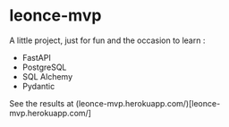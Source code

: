 # leonce-mvp

A little project, just for fun and the occasion to learn :

- FastAPI
- PostgreSQL
- SQL Alchemy
- Pydantic

See the results at (leonce-mvp.herokuapp.com/)[leonce-mvp.herokuapp.com/]